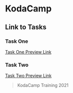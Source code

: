 # KodaCamp

## Link to Tasks

### Task One
[Task One Preview Link](https://fastbeetech.github.io/KodaCamp/bonus_task/index.html)

### Task Two
[Task Two Preview Link](https://fastbeetech.github.io/KodaCamp/stage_2_task/index.html)

> KodaCamp Training 2021